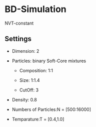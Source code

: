 # BD-Simulation

NVT-constant

## Settings

- Dimension: 2

- Particles: binary Soft-Core mixtures

    - Composition: 1:1
    
    - Size: 1:1.4
    
    - CutOff: 3
    
- Density: 0.8

- Numbers of Particles:N = [500:16000]

- Temparature:T = [0.4,1.0]
